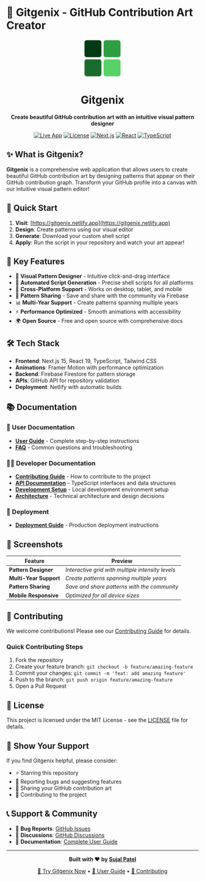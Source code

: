 # 🎨 Gitgenix - GitHub Contribution Art Creator

<div align="center">

<img src="./public/logo/Gitgenix%20-%20Dark.svg" alt="Gitgenix Logo" width="100" height="100">

# Gitgenix

**Create beautiful GitHub contribution art with an intuitive visual pattern designer**

[![Live App](https://img.shields.io/badge/🚀_Live_App-gitgenix.netlify.app-blue?style=for-the-badge)](https://gitgenix.netlify.app)
[![License](https://img.shields.io/badge/License-MIT-green?style=for-the-badge)](./LICENSE)
[![Next.js](https://img.shields.io/badge/Next.js-15-black?style=for-the-badge&logo=next.js)](https://nextjs.org)
[![React](https://img.shields.io/badge/React-19-blue?style=for-the-badge&logo=react)](https://react.dev)
[![TypeScript](https://img.shields.io/badge/TypeScript-5-blue?style=for-the-badge&logo=typescript)](https://typescriptlang.org)

</div>

## ✨ What is Gitgenix?

**Gitgenix** is a comprehensive web application that allows users to create beautiful GitHub contribution art by designing patterns that appear on their GitHub contribution graph. Transform your GitHub profile into a canvas with our intuitive visual pattern editor!

## 🚀 Quick Start

1. **Visit**: [https://gitgenix.netlify.app](https://gitgenix.netlify.app)
2. **Design**: Create patterns using our visual editor
3. **Generate**: Download your custom shell script
4. **Apply**: Run the script in your repository and watch your art appear!

## 🎯 Key Features

- 🎨 **Visual Pattern Designer** - Intuitive click-and-drag interface
- 🚀 **Automated Script Generation** - Precise shell scripts for all platforms
- 📱 **Cross-Platform Support** - Works on desktop, tablet, and mobile
- 🔄 **Pattern Sharing** - Save and share with the community via Firebase
- 📊 **Multi-Year Support** - Create patterns spanning multiple years
- ⚡ **Performance Optimized** - Smooth animations with accessibility
- 🌍 **Open Source** - Free and open source with comprehensive docs

## 🛠️ Tech Stack

- **Frontend**: Next.js 15, React 19, TypeScript, Tailwind CSS
- **Animations**: Framer Motion with performance optimization
- **Backend**: Firebase Firestore for pattern storage
- **APIs**: GitHub API for repository validation
- **Deployment**: Netlify with automatic builds

## 📚 Documentation

### 📖 User Documentation

- **[User Guide](./docs/USER_GUIDE.md)** - Complete step-by-step instructions
- **[FAQ](./docs/FAQ.md)** - Common questions and troubleshooting

### 👨‍💻 Developer Documentation

- **[Contributing Guide](./docs/CONTRIBUTING.md)** - How to contribute to the project
- **[API Documentation](./docs/API.md)** - TypeScript interfaces and data structures
- **[Development Setup](./docs/DEVELOPMENT.md)** - Local development environment setup
- **[Architecture](./docs/ARCHITECTURE.md)** - Technical architecture and design decisions

### 🚀 Deployment

- **[Deployment Guide](./docs/DEPLOYMENT.md)** - Production deployment instructions

## 🎨 Screenshots

<div align="center">

| Feature                | Preview                                           |
| ---------------------- | ------------------------------------------------- |
| **Pattern Designer**   | _Interactive grid with multiple intensity levels_ |
| **Multi-Year Support** | _Create patterns spanning multiple years_         |
| **Pattern Sharing**    | _Save and share patterns with the community_      |
| **Mobile Responsive**  | _Optimized for all device sizes_                  |

</div>

## 🤝 Contributing

We welcome contributions! Please see our [Contributing Guide](./docs/CONTRIBUTING.md) for details.

### Quick Contributing Steps

1. Fork the repository
2. Create your feature branch: `git checkout -b feature/amazing-feature`
3. Commit your changes: `git commit -m 'feat: add amazing feature'`
4. Push to the branch: `git push origin feature/amazing-feature`
5. Open a Pull Request

## 📄 License

This project is licensed under the MIT License - see the [LICENSE](./LICENSE) file for details.

## 🌟 Show Your Support

If you find Gitgenix helpful, please consider:

- ⭐ Starring this repository
- 🐛 Reporting bugs and suggesting features
- 🎨 Sharing your GitHub contribution art
- 🤝 Contributing to the project

## 📞 Support & Community

- 🐛 **Bug Reports**: [GitHub Issues](https://github.com/thesujalpatel/gitgenix/issues)
- 💬 **Discussions**: [GitHub Discussions](https://github.com/thesujalpatel/gitgenix/discussions)
- 📖 **Documentation**: [Complete User Guide](./docs/USER_GUIDE.md)

---

<div align="center">

**Built with ❤️ by [Sujal Patel](https://github.com/thesujalpatel)**

[🚀 Try Gitgenix Now](https://gitgenix.netlify.app/) • [📖 User Guide](./docs/USER_GUIDE.md) • [🤝 Contributing](./docs/CONTRIBUTING.md)

</div>
